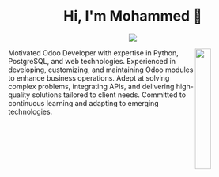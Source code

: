 <h1 align="center">Hi, I'm Mohammed 👋</h1>
<p align="center">
    <a href="[https://www.linkedin.com/in/mohamedabusrea](https://www.linkedin.com/in/muhammed-swelm-937a14233/)"><img src="https://img.shields.io/badge/linkedin-%230177B5?style=flat&logo=linkedin&logoColor=white"/></a>
  </p>
  
  <img src="https://github.com/mohamedabusrea/mohamedabusrea/blob/master/profile-img.png" align="right" width="25%"/>

Motivated Odoo Developer with expertise in Python, PostgreSQL, and web technologies. 
Experienced in developing, customizing, and maintaining Odoo modules to enhance business 
operations. Adept at solving complex problems, integrating APIs, and delivering high-quality 
solutions tailored to client needs. Committed to continuous learning and adapting to emerging 
technologies. 
 
  
